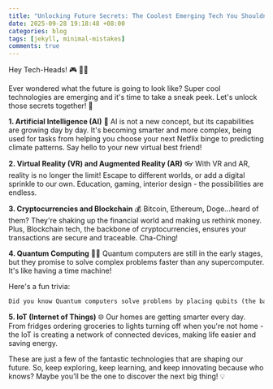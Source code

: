 ```yaml
---
title: "Unlocking Future Secrets: The Coolest Emerging Tech You Shouldn't Ignore!"
date: 2025-09-28 19:18:48 +08:00
categories: blog
tags: [jekyll, minimal-mistakes]
comments: true
---
```


Hey Tech-Heads! 🎮 👨‍💻

Ever wondered what the future is going to look like? Super cool technologies are emerging and it's time to take a sneak peek. Let's unlock those secrets together! 🔑

**1. Artificial Intelligence (AI)** 🧠
AI is not a new concept, but its capabilities are growing day by day. It's becoming smarter and more complex, being used for tasks from helping you choose your next Netflix binge to predicting climate patterns. Say hello to your new virtual best friend!

**2. Virtual Reality (VR) and Augmented Reality (AR)** 👓
With VR and AR, reality is no longer the limit! Escape to different worlds, or add a digital sprinkle to our own. Education, gaming, interior design - the possibilities are endless.

**3. Cryptocurrencies and Blockchain** 💰 
Bitcoin, Ethereum, Doge...heard of them? They're shaking up the financial world and making us rethink money. Plus, Blockchain tech, the backbone of cryptocurrencies, ensures your transactions are secure and traceable. Cha-Ching!

**4. Quantum Computing** 👩‍🔬
Quantum computers are still in the early stages, but they promise to solve complex problems faster than any supercomputer. It's like having a time machine!

Here's a fun trivia:

```markdown
Did you know Quantum computers solve problems by placing qubits (the basic unit of quantum information) into a superposition of states? It's like flipping a coin that lands on both heads and tails at the same time!
```

**5. IoT (Internet of Things)** 🌐
Our homes are getting smarter every day. From fridges ordering groceries to lights turning off when you're not home - the IoT is creating a network of connected devices, making life easier and saving energy. 

These are just a few of the fantastic technologies that are shaping our future. So, keep exploring, keep learning, and keep innovating because who knows? Maybe you’ll be the one to discover the next big thing! 💡
